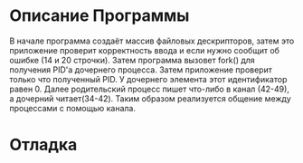 # Описание Программы

В начале программа создаёт массив файловых дескрипторов, затем это приложение проверит корректность ввода и если нужно сообщит об ошибке (14 и 20 строчки).
Затем программа вызовет fork() для получения PID'а дочернего процесса. Затем приложение проверит только что полученный PID. У дочернего элемента этот идентификатор
равен 0. Далее родительский процесс пишет что-либо в канал (42-49), а дочерний читает(34-42). Таким образом реализуется общение между процессами с помощью канала.
# Отладка
